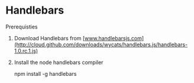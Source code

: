 Handlebars
==========

Prerequisties

1. Download Handlebars from [www.handlebarsjs.com](http://cloud.github.com/downloads/wycats/handlebars.js/handlebars-1.0.rc.1.js)
2. Install the node handlebars compiler 

    npm install -g handlebars
    
